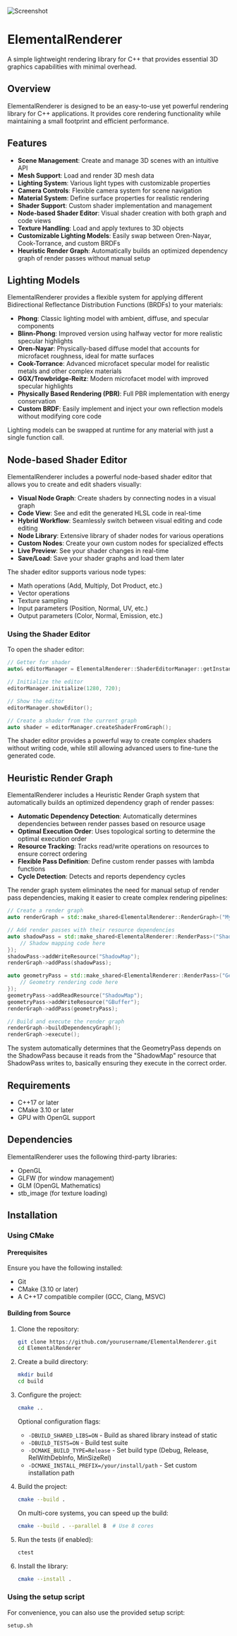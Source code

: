 ![Screenshot](https://avatars.githubusercontent.com/u/211567544?s=400&u=200775d4f2c2771985ecdb53eeee052edcbfa23a&v=4)

# ElementalRenderer

A simple lightweight rendering library for C++ that provides essential 3D graphics capabilities with minimal overhead.

## Overview

ElementalRenderer is designed to be an easy-to-use yet powerful rendering library for C++ applications. It provides core rendering functionality while maintaining a small footprint and efficient performance.

## Features

- **Scene Management**: Create and manage 3D scenes with an intuitive API
- **Mesh Support**: Load and render 3D mesh data
- **Lighting System**: Various light types with customizable properties
- **Camera Controls**: Flexible camera system for scene navigation
- **Material System**: Define surface properties for realistic rendering
- **Shader Support**: Custom shader implementation and management
- **Node-based Shader Editor**: Visual shader creation with both graph and code views
- **Texture Handling**: Load and apply textures to 3D objects
- **Customizable Lighting Models**: Easily swap between Oren-Nayar, Cook-Torrance, and custom BRDFs
- **Heuristic Render Graph**: Automatically builds an optimized dependency graph of render passes without manual setup

## Lighting Models

ElementalRenderer provides a flexible system for applying different Bidirectional Reflectance Distribution Functions (BRDFs) to your materials:

- **Phong**: Classic lighting model with ambient, diffuse, and specular components
- **Blinn-Phong**: Improved version using halfway vector for more realistic specular highlights
- **Oren-Nayar**: Physically-based diffuse model that accounts for microfacet roughness, ideal for matte surfaces
- **Cook-Torrance**: Advanced microfacet specular model for realistic metals and other complex materials
- **GGX/Trowbridge-Reitz**: Modern microfacet model with improved specular highlights
- **Physically Based Rendering (PBR)**: Full PBR implementation with energy conservation
- **Custom BRDF**: Easily implement and inject your own reflection models without modifying core code

Lighting models can be swapped at runtime for any material with just a single function call.

## Node-based Shader Editor

ElementalRenderer includes a powerful node-based shader editor that allows you to create and edit shaders visually:

- **Visual Node Graph**: Create shaders by connecting nodes in a visual graph
- **Code View**: See and edit the generated HLSL code in real-time
- **Hybrid Workflow**: Seamlessly switch between visual editing and code editing
- **Node Library**: Extensive library of shader nodes for various operations
- **Custom Nodes**: Create your own custom nodes for specialized effects
- **Live Preview**: See your shader changes in real-time
- **Save/Load**: Save your shader graphs and load them later

The shader editor supports various node types:
- Math operations (Add, Multiply, Dot Product, etc.)
- Vector operations
- Texture sampling
- Input parameters (Position, Normal, UV, etc.)
- Output parameters (Color, Normal, Emission, etc.)

### Using the Shader Editor

To open the shader editor:

```cpp
// Getter for shader
auto& editorManager = ElementalRenderer::ShaderEditorManager::getInstance();

// Initialize the editor
editorManager.initialize(1280, 720);

// Show the editor
editorManager.showEditor();

// Create a shader from the current graph
auto shader = editorManager.createShaderFromGraph();
```

The shader editor provides a powerful way to create complex shaders without writing code, while still allowing advanced users to fine-tune the generated code.

## Heuristic Render Graph

ElementalRenderer includes a Heuristic Render Graph system that automatically builds an optimized dependency graph of render passes:

- **Automatic Dependency Detection**: Automatically determines dependencies between render passes based on resource usage
- **Optimal Execution Order**: Uses topological sorting to determine the optimal execution order
- **Resource Tracking**: Tracks read/write operations on resources to ensure correct ordering
- **Flexible Pass Definition**: Define custom render passes with lambda functions
- **Cycle Detection**: Detects and reports dependency cycles

The render graph system eliminates the need for manual setup of render pass dependencies, making it easier to create complex rendering pipelines:

```cpp
// Create a render graph
auto renderGraph = std::make_shared<ElementalRenderer::RenderGraph>("MyRenderGraph");

// Add render passes with their resource dependencies
auto shadowPass = std::make_shared<ElementalRenderer::RenderPass>("ShadowPass", []() {
    // Shadow mapping code here
});
shadowPass->addWriteResource("ShadowMap");
renderGraph->addPass(shadowPass);

auto geometryPass = std::make_shared<ElementalRenderer::RenderPass>("GeometryPass", []() {
    // Geometry rendering code here
});
geometryPass->addReadResource("ShadowMap");
geometryPass->addWriteResource("GBuffer");
renderGraph->addPass(geometryPass);

// Build and execute the render graph
renderGraph->buildDependencyGraph();
renderGraph->execute();
```

The system automatically determines that the GeometryPass depends on the ShadowPass because it reads from the "ShadowMap" resource that ShadowPass writes to, basically ensuring they execute in the correct order.

## Requirements

- C++17 or later
- CMake 3.10 or later
- GPU with OpenGL support

## Dependencies

ElementalRenderer uses the following third-party libraries:
- OpenGL
- GLFW (for window management)
- GLM (OpenGL Mathematics)
- stb_image (for texture loading)

## Installation

### Using CMake

#### Prerequisites

Ensure you have the following installed:
- Git
- CMake (3.10 or later)
- A C++17 compatible compiler (GCC, Clang, MSVC)

#### Building from Source

1. Clone the repository:
   ```bash
   git clone https://github.com/yourusername/ElementalRenderer.git
   cd ElementalRenderer
   ```

2. Create a build directory:
   ```bash
   mkdir build
   cd build
   ```

3. Configure the project:
   ```bash
   cmake ..
   ```

   Optional configuration flags:
    - `-DBUILD_SHARED_LIBS=ON` - Build as shared library instead of static
    - `-DBUILD_TESTS=ON` - Build test suite
    - `-DCMAKE_BUILD_TYPE=Release` - Set build type (Debug, Release, RelWithDebInfo, MinSizeRel)
    - `-DCMAKE_INSTALL_PREFIX=/your/install/path` - Set custom installation path

4. Build the project:
   ```bash
   cmake --build .
   ```

   On multi-core systems, you can speed up the build:
   ```bash
   cmake --build . --parallel 8  # Use 8 cores
   ```

5. Run the tests (if enabled):
   ```bash
   ctest
   ```

6. Install the library:
   ```bash
   cmake --install .
   ```

### Using the setup script

For convenience, you can also use the provided setup script:
```bash
setup.sh
```

